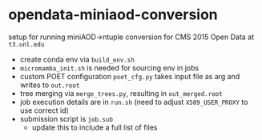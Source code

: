 # opendata-miniaod-conversion

setup for running miniAOD->ntuple conversion for CMS 2015 Open Data at `t3.unl.edu`
- create conda env via `build_env.sh`
- `micromamba_init.sh` is needed for sourcing env in jobs
- custom POET configuration `poet_cfg.py` takes input file as arg and writes to `out.root`
- tree merging via `merge_trees.py`, resulting in `out_merged.root`
- job execution details are in `run.sh` (need to adjust `X509_USER_PROXY` to use correct id)
- submission script is `job.sub`
    - update this to include a full list of files
